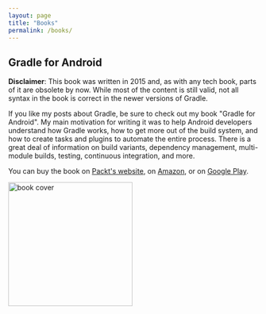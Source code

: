 ```yaml
---
layout: page
title: "Books"
permalink: /books/
---
```


## Gradle for Android

**Disclaimer**: This book was written in 2015 and, as with any tech book, parts of it are obsolete by now. While most of the content is still valid, not all syntax in the book is correct in the newer versions of Gradle.

If you like my posts about Gradle, be sure to check out my book "Gradle for Android". My main motivation for writing it was to help Android developers understand how Gradle works, how to get more out of the build system, and how to create tasks and plugins to automate the entire process. There is a great deal of information on build variants, dependency management, multi-module builds, testing, continuous integration, and more.

You can buy the book on [Packt's website](https://www.packtpub.com/application-development/gradle-android "Gradle for Android - Packt Publishing"), on [Amazon](http://www.amazon.com/gp/product/1783986824/ "Gradle for Android - Amazon"), or on [Google Play](https://play.google.com/store/books/details/Kevin_Pelgrims_Gradle_for_Android?id=Uyw0CgAAQBAJ "Gradle for Android - Google Play").

<img src="{{ site.baseurl }}/files/images/2015/05/gradle_for_android_cover.jpg" style="width: 250px;" alt="book cover"/>
